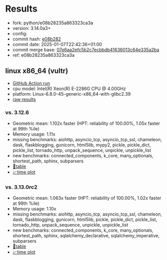 # Results

- fork: python/e08b28235a863323ca3a
- version: 3.14.0a3+
- config: 
- commit hash: [e08b282](https://github.com/python/cpython/commit/e08b282)
- commit date: 2025-01-07T22:42:36+01:00
- commit merge base: [07e6aa2efc5b2c7ecbbdb41636013c64e335a2ba](https://github.com/python/cpython/commit/07e6aa2efc5b2c7ecbbdb41636013c64e335a2ba)
- ref: e08b28235a863323ca3a

## linux x86_64 (vultr)

- [GitHub Action run](https://github.com/facebookexperimental/free-threading-benchmarking/actions/runs/12661624723)
- cpu model: Intel(R) Xeon(R) E-2286G CPU @ 4.00GHz
- platform: Linux-6.8.0-45-generic-x86_64-with-glibc2.39
- [raw results](bm-20250107-vultr-x86_64-python-e08b28235a863323ca3a-3.14.0a3%2B-e08b282.json)

### vs. 3.12.6

- Geometric mean: 1.102x faster (HPT: reliability of 100.00%, 1.05x faster at 99th %ile)
- Memory usage: 1.11x
- missing benchmarks: aiohttp, asyncio_tcp, asyncio_tcp_ssl, chameleon, dask, flaskblogging, gunicorn, html5lib, mypy2, pickle, pickle_dict, pickle_list, tornado_http, unpack_sequence, unpickle, unpickle_list
- new benchmarks: connected_components, k_core, many_optionals, shortest_path, sphinx, subparsers
- [📄table](bm-20250107-vultr-x86_64-python-e08b28235a863323ca3a-3.14.0a3%2B-e08b282-vs-3.12.6.md)
- [📈time plot](bm-20250107-vultr-x86_64-python-e08b28235a863323ca3a-3.14.0a3%2B-e08b282-vs-3.12.6.svg)

### vs. 3.13.0rc2

- Geometric mean: 1.063x faster (HPT: reliability of 100.00%, 1.02x faster at 99th %ile)
- Memory usage: 1.10x
- missing benchmarks: aiohttp, asyncio_tcp, asyncio_tcp_ssl, chameleon, dask, flaskblogging, gunicorn, html5lib, pickle, pickle_dict, pickle_list, tornado_http, unpack_sequence, unpickle, unpickle_list
- new benchmarks: connected_components, k_core, many_optionals, shortest_path, sphinx, sqlalchemy_declarative, sqlalchemy_imperative, subparsers
- [📄table](bm-20250107-vultr-x86_64-python-e08b28235a863323ca3a-3.14.0a3%2B-e08b282-vs-3.13.0rc2.md)
- [📈time plot](bm-20250107-vultr-x86_64-python-e08b28235a863323ca3a-3.14.0a3%2B-e08b282-vs-3.13.0rc2.svg)

